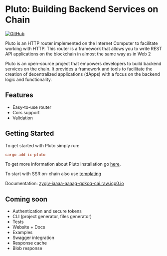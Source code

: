 # Pluto: Building Backend Services on Chain

<a href="https://github.com/pu0238/pluto" target="_new">
    <img src="https://img.shields.io/badge/GitHub-pu0238/pluto-blue.svg" alt="GitHub">
</a>

Pluto is an HTTP router implemented on the Internet Computer to facilitate working with HTTP. This router is a framework that allows you to write REST API applications on the blockchain in almost the same way as in Web 2

Pluto is an open-source project that empowers developers to build backend services on the chain. It provides a framework and tools to facilitate the creation of decentralized applications (dApps) with a focus on the backend logic and functionality.

## Features
- Easy-to-use router
- Cors support
- Validation
## Getting Started

To get started with Pluto simply run:
``` toml
cargo add ic-pluto
```

To get more information about Pluto installation go [here](https://crates.io/crates/ic-pluto).

To start with SSR on-chain also use [templating](https://crates.io/crates/ic-pluto-templating)

Documentation: [zygiv-iaaaa-aaaag-qdkoq-cai.raw.icp0.io](https://zygiv-iaaaa-aaaag-qdkoq-cai.raw.icp0.io/)

## Coming soon
- Authentication and secure tokens
- CLI (project generator, files generator)
- Tests
- Website + Docs
- Examples
- Swagger integration
- Response cache
- Blob response